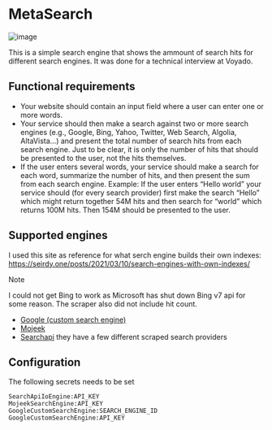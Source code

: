 
# MetaSearch 

![image](https://github.com/user-attachments/assets/b20b88e1-91fe-4573-9229-0492060c74ab)


This is a simple search engine that shows the ammount of search hits for different search engines. 
It was done for a technical interview at Voyado.



## Functional requirements
- Your website should contain an input field where a user can enter one or more
words.
- Your service should then make a search against two or more search engines (e.g.,
Google, Bing, Yahoo, Twitter, Web Search, Algolia, AltaVista…) and present the
total number of search hits from each search engine. Just to be clear, it is only the
number of hits that should be presented to the user, not the hits themselves.
- If the user enters several words, your service should make a search for each word,
summarize the number of hits, and then present the sum from each search engine.
Example: If the user enters “Hello world” your service should (for every search
provider) first make the search “Hello” which might return together 54M hits and
then search for “world” which returns 100M hits. Then 154M should be presented to
the user.

## Supported engines

I used this site as reference for what serch engine builds their own indexes:
https://seirdy.one/posts/2021/03/10/search-engines-with-own-indexes/


> [!NOTE]
> I could not get Bing to work as Microsoft has shut down Bing v7 api for some reason. The scraper also did not include hit count.

- [Google (custom search engine)](https://developers.google.com/custom-search/v1/overview)
- [Mojeek](https://www.mojeek.com/support/api/search) 
- [Searchapi](https://searchapi.io) 
 they have a few different scraped search providers

## Configuration 
The following secrets needs to be set
```
SearchApiIoEngine:API_KEY
MojeekSearchEngine:API_KEY
GoogleCustomSearchEngine:SEARCH_ENGINE_ID
GoogleCustomSearchEngine:API_KEY
```
